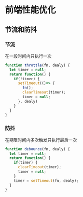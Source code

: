 # 前端性能优化
## 节流和防抖
### 节流
在一段时间内只执行一次
````js
function throttle(fn, dealy) {
  let timer = null;
  return function() {
    if(!timer) {
      setTimeout(()=> {
        fn();
        clearTimeout(timer);
        timer = null;
      }, dealy)
    }
  }
}
````

### 防抖
在期限时间内多次触发只执行最后一次
````js
function debounce(fn, dealy) {
  let timer = null;
  return function() {
    if(timer) {
      clearTimeout(timer);
      timer = null;
    }
    timer = setTimeout(fn, dealy);
  }
}
````